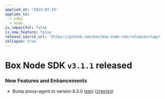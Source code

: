 ```yaml
---
applied_at: '2023-07-19'
applies_to:
  - sdks
  - node
is_impactful: false
is_new_feature: false
release_source_url: 'https://github.com/box/box-node-sdk/releases/tag/v3.1.1'
collapse: true
---
```


# Box Node SDK `v3.1.1` released

### New Features and Enhancements

* Bump proxy-agent to version 6.3.0 ([`845`][1]) ([`3f89f83`][2])

[1]: (https://github.com/box/box-node-sdk/pull/845)
[2]: (https://github.com/box/box-node-sdk/commit/3f89f83e939de5c1e6e48abbfb56212b56e70526)